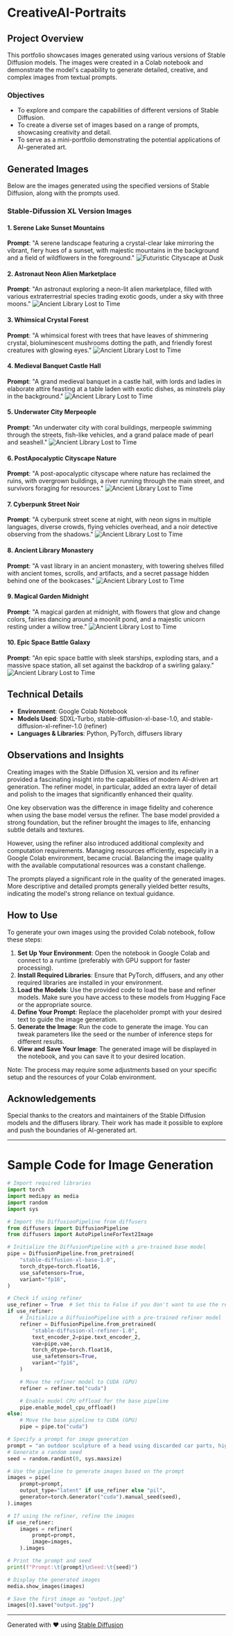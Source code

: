 # CreativeAI-Portraits

## Project Overview
This portfolio showcases images generated using various versions of Stable Diffusion models. The images were created in a Colab notebook and demonstrate the model's capability to generate detailed, creative, and complex images from textual prompts.

### Objectives
- To explore and compare the capabilities of different versions of Stable Diffusion.
- To create a diverse set of images based on a range of prompts, showcasing creativity and detail.
- To serve as a mini-portfolio demonstrating the potential applications of AI-generated art.

## Generated Images

Below are the images generated using the specified versions of Stable Diffusion, along with the prompts used.

### Stable-Difussion XL Version Images

#### 1. Serene Lake Sunset Mountains
**Prompt**: "A serene landscape featuring a crystal-clear lake mirroring the vibrant, fiery hues of a sunset, with majestic mountains in the background and a field of wildflowers in the foreground."
![Futuristic Cityscape at Dusk](./all_images/Serene_Lake_Sunset_Mountains.png)

#### 2. Astronaut Neon Alien Marketplace
**Prompt**: "An astronaut exploring a neon-lit alien marketplace, filled with various extraterrestrial species trading exotic goods, under a sky with three moons."
![Ancient Library Lost to Time](./all_images/Astronaut_Neon_Alien_Marketplace.png)

#### 3. Whimsical Crystal Forest
**Prompt**: "A whimsical forest with trees that have leaves of shimmering crystal, bioluminescent mushrooms dotting the path, and friendly forest creatures with glowing eyes."
![Ancient Library Lost to Time](./all_images/Whimsical_Crystal_Forest.png)

#### 4. Medieval Banquet Castle Hall
**Prompt**: "A grand medieval banquet in a castle hall, with lords and ladies in elaborate attire feasting at a table laden with exotic dishes, as minstrels play in the background."
![Ancient Library Lost to Time](./all_images/Medieval_Banquet_Castle_Hall.png)

#### 5. Underwater City Merpeople
**Prompt**: "An underwater city with coral buildings, merpeople swimming through the streets, fish-like vehicles, and a grand palace made of pearl and seashell."
![Ancient Library Lost to Time](./all_images/Underwater_City_Merpeople.png)

#### 6. PostApocalyptic Cityscape Nature
**Prompt**: "A post-apocalyptic cityscape where nature has reclaimed the ruins, with overgrown buildings, a river running through the main street, and survivors foraging for resources."
![Ancient Library Lost to Time](./all_images/PostApocalyptic_Cityscape_Nature.png)

#### 7. Cyberpunk Street Noir
**Prompt**: "A cyberpunk street scene at night, with neon signs in multiple languages, diverse crowds, flying vehicles overhead, and a noir detective observing from the shadows."
![Ancient Library Lost to Time](./all_images/Cyberpunk_Street_Noir.png)

#### 8. Ancient Library Monastery
**Prompt**: "A vast library in an ancient monastery, with towering shelves filled with ancient tomes, scrolls, and artifacts, and a secret passage hidden behind one of the bookcases."
![Ancient Library Lost to Time](./all_images/Ancient_Library_Monastery.png)

#### 9. Magical Garden Midnight
**Prompt**: "A magical garden at midnight, with flowers that glow and change colors, fairies dancing around a moonlit pond, and a majestic unicorn resting under a willow tree."
![Ancient Library Lost to Time](./all_images/Magical_Garden_Midnight.png)

#### 10. Epic Space Battle Galaxy
**Prompt**: "An epic space battle with sleek starships, exploding stars, and a massive space station, all set against the backdrop of a swirling galaxy."
![Ancient Library Lost to Time](./all_images/Epic_Space_Battle_Galaxy.png)

## Technical Details

- **Environment**: Google Colab Notebook
- **Models Used**: SDXL-Turbo, stable-diffusion-xl-base-1.0, and stable-diffusion-xl-refiner-1.0 (refiner)
- **Languages & Libraries**: Python, PyTorch, diffusers library

## Observations and Insights

Creating images with the Stable Diffusion XL version and its refiner provided a fascinating insight into the capabilities of modern AI-driven art generation. The refiner model, in particular, added an extra layer of detail and polish to the images that significantly enhanced their quality.

One key observation was the difference in image fidelity and coherence when using the base model versus the refiner. The base model provided a strong foundation, but the refiner brought the images to life, enhancing subtle details and textures.

However, using the refiner also introduced additional complexity and computation requirements. Managing resources efficiently, especially in a Google Colab environment, became crucial. Balancing the image quality with the available computational resources was a constant challenge.

The prompts played a significant role in the quality of the generated images. More descriptive and detailed prompts generally yielded better results, indicating the model's strong reliance on textual guidance.

## How to Use

To generate your own images using the provided Colab notebook, follow these steps:

1. **Set Up Your Environment**: Open the notebook in Google Colab and connect to a runtime (preferably with GPU support for faster processing).
2. **Install Required Libraries**: Ensure that PyTorch, diffusers, and any other required libraries are installed in your environment.
3. **Load the Models**: Use the provided code to load the base and refiner models. Make sure you have access to these models from Hugging Face or the appropriate source.
4. **Define Your Prompt**: Replace the placeholder prompt with your desired text to guide the image generation.
5. **Generate the Image**: Run the code to generate the image. You can tweak parameters like the seed or the number of inference steps for different results.
6. **View and Save Your Image**: The generated image will be displayed in the notebook, and you can save it to your desired location.

Note: The process may require some adjustments based on your specific setup and the resources of your Colab environment.

## Acknowledgements

Special thanks to the creators and maintainers of the Stable Diffusion models and the diffusers library. Their work has made it possible to explore and push the boundaries of AI-generated art.

---

# Sample Code for Image Generation

```python
# Import required libraries
import torch
import mediapy as media
import random
import sys

# Import the DiffusionPipeline from diffusers
from diffusers import DiffusionPipeline
from diffusers import AutoPipelineForText2Image

# Initialize the DiffusionPipeline with a pre-trained base model
pipe = DiffusionPipeline.from_pretrained(
    "stable-diffusion-xl-base-1.0",
    torch_dtype=torch.float16,
    use_safetensors=True,
    variant="fp16",
)

# Check if using refiner
use_refiner = True  # Set this to False if you don't want to use the refiner
if use_refiner:
    # Initialize a DiffusionPipeline with a pre-trained refiner model
    refiner = DiffusionPipeline.from_pretrained(
        "stable-diffusion-xl-refiner-1.0",
        text_encoder_2=pipe.text_encoder_2,
        vae=pipe.vae,
        torch_dtype=torch.float16,
        use_safetensors=True,
        variant="fp16",
    )

    # Move the refiner model to CUDA (GPU)
    refiner = refiner.to("cuda")

    # Enable model CPU offload for the base pipeline
    pipe.enable_model_cpu_offload()
else:
    # Move the base pipeline to CUDA (GPU)
    pipe = pipe.to("cuda")

# Specify a prompt for image generation
prompt = "an outdoor sculpture of a head using discarded car parts, highlighting its beauty, highly detailed, 8k"
# Generate a random seed
seed = random.randint(0, sys.maxsize)

# Use the pipeline to generate images based on the prompt
images = pipe(
    prompt=prompt,
    output_type="latent" if use_refiner else "pil",
    generator=torch.Generator("cuda").manual_seed(seed),
).images

# If using the refiner, refine the images
if use_refiner:
    images = refiner(
        prompt=prompt,
        image=images,
    ).images

# Print the prompt and seed
print(f"Prompt:\t{prompt}\nSeed:\t{seed}")

# Display the generated images
media.show_images(images)

# Save the first image as "output.jpg"
images[0].save("output.jpg")
```

---

Generated with ❤️ using [Stable Diffusion](https://stablediffusionweb.com/)
